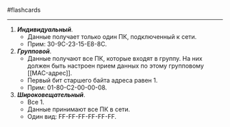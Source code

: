 #flashcards
***
1. ***Индивидуальный***.
	- Данные получает только один ПК, подключенный к сети.
	- Прим: 30-9C-23-15-E8-8C.
2. ***Групповой***.
	- Данные получают все ПК, которые входят в группу. На них должен быть настроен прием данных по этому групповому [[MAC-адрес]].
	- Первый бит старшего байта адреса равен 1.
	- Прим: 01-80-C2-00-00-08.
3. ***Широковещательный***.
	- Все 1.
	- Данные принимают все ПК в сети.
	- Один вид: FF-FF-FF-FF-FF-FF.
<!--SR:!2025-09-29,2,210-->